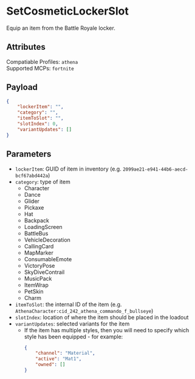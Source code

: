 # SetCosmeticLockerSlot
Equip an item from the Battle Royale locker.

## Attributes
Compatiable Profiles: `athena`  
Supported MCPs: `fortnite`

## Payload
```json
{
    "lockerItem": "",
    "category": "",
    "itemToSlot": "",
    "slotIndex": 0,
    "variantUpdates": []
}
```

## Parameters
- `lockerItem`: GUID of item in inventory (e.g. `2099ae21-e941-44b6-aecd-bcf67abd442a`)
- `category`: type of item
    - Character
    - Dance
    - Glider
    - Pickaxe
    - Hat
    - Backpack
    - LoadingScreen
    - BattleBus
    - VehicleDecoration
    - CallingCard
    - MapMarker
    - ConsumableEmote
    - VictoryPose
    - SkyDiveContrail
    - MusicPack
    - ItemWrap
    - PetSkin
    - Charm
- `itemToSlot`: the internal ID of the item (e.g. `AthenaCharacter:cid_242_athena_commando_f_bullseye`)
- `slotIndex`: location of where the item should be placed in the loadout
- `variantUpdates`: selected variants for the item
  - If the item has multiple styles, then you will need to specify which style has been equipped - for example:
    ```json
    {
        "channel": "Material",
        "active": "Mat1",
        "owned": []
    }
    ```
